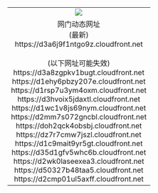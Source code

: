 ﻿<table>
  <tr></tr>
  <tr><td colspan=2 align=center><img src="https://d3a6j9f1ntgo9z.cloudfront.net/Up/oGate.jpg" /></td></tr>
  <tr><td colspan=2 align=center>网门动态网址<br/>(最新)
<br>https://d3a6j9f1ntgo9z.cloudfront.net
<br/><br/>(以下网址可能失效)
<br>https://d3a8zgpkv1bugt.cloudfront.net
<br>https://d1ehy6pbzy207e.cloudfront.net
<br>https://d1rsp7u3ym4oxm.cloudfront.net
<br>https://d3hvoix5jdaxtl.cloudfront.net
<br>https://d1wc1v8js69nym.cloudfront.net
<br>https://d2mm7s072gncbl.cloudfront.net
<br>https://doh2qck4obsbj.cloudfront.net
<br>https://dz7r7cmw7jszl.cloudfront.net
<br>https://d1c9mait9yr5gt.cloudfront.net
<br>https://d35d1gfv5whc6b.cloudfront.net
<br>https://d2wk0laseexea3.cloudfront.net
<br>https://d50327b48taa5.cloudfront.net
<br>https://d2cmp01ul5axff.cloudfront.net
    </td>
  </tr>
</table>
